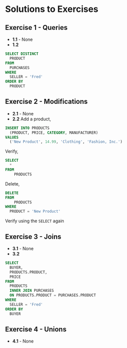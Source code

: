 # Solutions to Exercises

## Exercise 1 - Queries

- **1.1** - None
- **1.2**
```sql
SELECT DISTINCT
  PRODUCT
FROM
  PURCHASES
WHERE
  SELLER = 'Fred'
ORDER BY
  PRODUCT
```

## Exercise 2 - Modifications

- **2.1** - None
- **2.2**
Add a product,
```sql
INSERT INTO PRODUCTS
  (PRODUCT, PRICE, CATEGORY, MANUFACTURER)
VALUES
  ('New Product', 14.99, 'Clothing', 'Fashion, Inc.')
```
Verify,
```sql
SELECT 
  *
FROM
	PRODUCTS
```
Delete,
```sql
DELETE
FROM
	PRODUCTS
WHERE
  PRODUCT = 'New Product'
```
Verify using the `SELECT` again

## Exercise 3 - Joins

- **3.1** - None
- **3.2**
```sql
SELECT
  BUYER,
  PRODUCTS.PRODUCT,
  PRICE
FROM
  PRODUCTS
  INNER JOIN PURCHASES
  ON PRODUCTS.PRODUCT = PURCHASES.PRODUCT
WHERE
  SELLER = 'Fred'
ORDER BY
  BUYER
```

## Exercise 4 - Unions

- **4.1** - None

